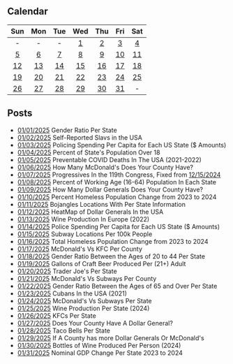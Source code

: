 ## Calendar

|Sun|Mon|Tue|Wed|Thu|Fri|Sat|
|:-:|:-:|:-:|:-:|:-:|:-:|:-:|
|-|-|-|[1](../../projects/demography/Gender_Ratio_USA/)|[2](../../projects/ethnicity/Slavic_in_USA/)|[3](../../projects/police/Police_Spending_Per_Capita_Inversed/)|[4](../../projects/demography/Over_18_Population/)|
|[5](../../projects/covid/Preventable_COVID_Deaths/)|[6](../../projects/restaurants/McDonalds_Per_County_Count/)|[7](../../projects/politics/Progressives_Per_State_119th_Congress_Fixed/)|[8](../../projects/demography/Working_Population/)|[9](../../projects/stores/Dollar_Generals_Per_County_Count/)|[10](../../projects/homeless/Homeless_Change_2023_2024_Percents/)|[11](../../projects/restaurants/Bojangles_Per_State/)|
|[12](../../projects/stores/Dollar_Generals_HeatMap/)|[13](../../projects/alcohol/Wine_Production_Europe_2022/)|[14](../../projects/police/Corrections_Spending_Per_Capita_Values/)|[15](../../projects/restaurants/Subways_Per_Capita/)|[16](../../projects/homeless/Homeless_Change_2023_2024_Totals/)|[17](../../projects/versus/McDonalds_Vs_KFC/)|[18](../../projects/demography/Gender_Ratio_USA_20-44/)|
|[19](../../projects/alcohol/Craft_Beer_Gallons_Per_Person_2023)|[20](../../projects/stores/Trader_Joes_Per_State/)|[21](../../projects/versus/McDonalds_Vs_Subway/)|[22](../../projects/demography/Gender_Ratio_USA_65_And_Over/)|[23](../../projects/ethnicity/Cubans_in_USA/)|[24](../../projects/versus/McDonalds_Vs_Subway_Per_State/)|[25](../../projects/alcohol/Wine_Produced_USA_2024/)|
|[26](../../projects/restaurants/KFCs_Per_State/)|[27](../../projects/stores/Dollar_Generals_Per_County)|[28](../../projects/restaurants/Taco_Bells_Per_State/)|[29](../../projects/versus/McDonalds_Vs_Dollar_Generals/)|[30](../../projects/alcohol/Wine_Produced_USA_2024_Per_Capita/)|[31](../../projects/economics/US_States_GDP_Change_2023-2024/)|-|

## Posts

* [01/01/2025](../../projects/demography/Gender_Ratio_USA/) Gender Ratio Per State
* [01/02/2025](../../projects/ethnicity/Slavic_in_USA/) Self-Reported Slavs in the USA
* [01/03/2025](../../projects/police/Police_Spending_Per_Capita_Inversed/) Policing Spending Per Capita for Each US State ($ Amounts)
* [01/04/2025](../../projects/demography/Over_18_Population/) Percent of State's Population Over 18
* [01/05/2025](../../projects/covid/Preventable_COVID_Deaths/) Preventable COVID Deaths In The USA (2021-2022)
* [01/06/2025](../../projects/restaurants/McDonalds_Per_County_Count/) How Many McDonald's Does Your County Have?
* [01/07/2025](../../projects/politics/Progressives_Per_State_119th_Congress_Fixed/) Progressives In the 119th Congress, Fixed from [12/15/2024](../../projects/politics/Progressives_Per_State_119th_Congress/)
* [01/08/2025](../../projects/demography/Over_16_Working_Population/) Percent of Working Age (16-64) Population In Each State
* [01/09/2025](../../projects/stores/Dollar_Generals_Per_County_Count/) How Many Dollar Generals Does Your County Have?
* [01/10/2025](../../projects/homeless/Homeless_Change_2023_2024_Percents/) Percent Homeless Population Change from 2023 to 2024
* [01/11/2025](../../projects/restaurants/Bojangles_Per_State/) Bojangles Locations With Per State Information
* [01/12/2025](../../projects/stores/Dollar_Generals_HeatMap/) HeatMap of Dollar Generals In the USA
* [01/13/2025](../../projects/alcohol/Wine_Production_Europe_2022/) Wine Production In Europe (2022)
* [01/14/2025](../../projects/police/Corrections_Spending_Per_Capita_Values/) Police Spending Per Capita for Each US State ($ Amounts)
* [01/15/2025](../../projects/restaurants/Subways_Per_Capita/) Subway Locations Per 100k People
* [01/16/2025](../../projects/homeless/Homeless_Change_2023_2024_Totals/) Total Homeless Population Change from 2023 to 2024
* [01/17/2025](../../projects/versus/McDonalds_Vs_KFC/) McDonald's Vs KFC Per County
* [01/18/2025](../../projects/demography/Gender_Ratio_USA_20-44/) Gender Ratio Between the Ages of 20 to 44 Per State
* [01/19/2025](../../projects/alcohol/Craft_Beer_Gallons_Per_Person_2023) Gallons of Craft Beer Produced Per (21+) Adult
* [01/20/2025](../../projects/stores/Trader_Joes_Per_State/) Trader Joe's Per State
* [01/21/2025](../../projects/versus/McDonalds_Vs_Subway/) McDonald's Vs Subways Per County
* [01/22/2025](../../projects/demography/Gender_Ratio_USA_65_And_Over/) Gender Ratio Between the Ages of 65 and Over Per State
* [01/23/2025](../../projects/ethnicity/Cubans_in_USA/) Cubans In the USA (2021)
* [01/24/2025](../../projects/versus/McDonalds_Vs_Subway_Per_State/) McDonald's Vs Subways Per State
* [01/25/2025](../../projects/alcohol/Wine_Produced_USA_2024/) Wine Production Per State (2024)
* [01/26/2025](../../projects/restaurants/KFCs_Per_State/) KFCs Per State
* [01/27/2025](../../projects/stores/Dollar_Generals_Per_County) Does Your County Have A Dollar General?
* [01/28/2025](../../projects/restaurants/Taco_Bells_Per_State/) Taco Bells Per State
* [01/29/2025](../../projects/versus/McDonalds_Vs_Dollar_Generals/) If A County has more Dollar Generals Or McDonald's
* [01/30/2025](../../projects/alcohol/Wine_Produced_USA_2024_Per_Capita/) Bottles of Wine Produced Per Person (2024)
* [01/31/2025](../../projects/economics/US_States_GDP_Change_2023-2024/) Nominal GDP Change Per State 2023 to 2024

